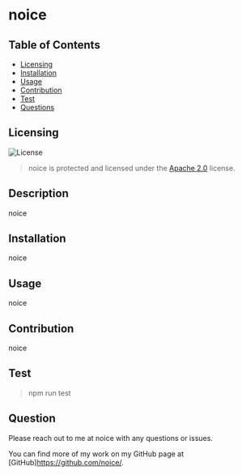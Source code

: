 # noice

## Table of Contents

* [Licensing](#licensing)
* [Installation](#installation)
* [Usage](#usage)
* [Contribution](#contribution)
* [Test](#test)
* [Questions](#questions)

## Licensing 
![License](https://img.shields.io/badge/license-APACHE_2.0-purple.svg)
> noice is protected and licensed under the [Apache 2.0](https://opensource.org/licenses/Apache-2.0) license.

## Description

noice
  
## Installation

noice

## Usage

noice

## Contribution

noice

## Test

> npm run test


## Question

Please reach out to me at noice with any questions or issues.

You can find more of my work on my GitHub page at [GitHub]https://github.com/noice/.

